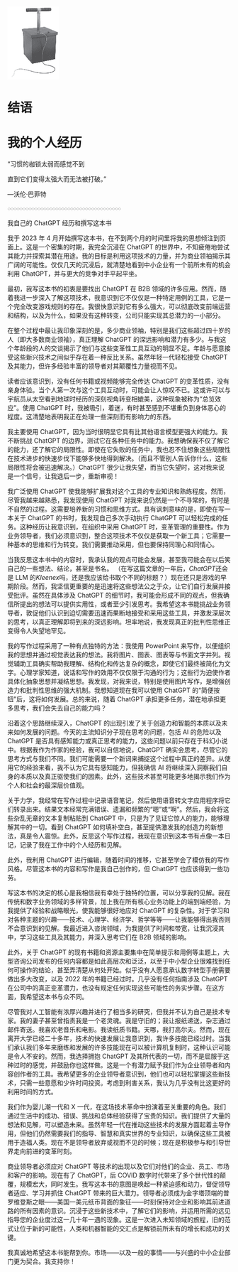 ![](img/comm.jpg)

# 结语

# 我的个人经历

“习惯的枷锁太弱而感觉不到

直到它们变得太强大而无法被打破。”

—沃伦·巴菲特

![](img/line.jpg)

我自己的 ChatGPT 经历和撰写这本书

我于 2023 年 4 月开始撰写这本书，在不到两个月的时间里将我的思想倾注到页面上。这是一个密集的时期，我完全沉浸在 ChatGPT 的世界中，不知疲倦地尝试其能力并探索其潜在用途。我的目标是利用这项技术的力量，并为商业领袖揭示其广阔的可能性。仅仅几天的沉浸后，就清楚地看到中小企业有一个前所未有的机会利用 ChatGPT，并与更大的竞争对手平起平坐。

最初，我写这本书的初衷是要找出 ChatGPT 在 B2B 领域的许多应用。然而，随着我进一步深入了解这项技术，我意识到它不仅仅是一种特定用例的工具，它是一个完全改变游戏规则的存在。我很快意识到它有多么强大，可以彻底改变前端运营和结构，以及为什么，如果没有这种转变，公司只能实现其总潜力的一小部分。

在整个过程中最让我印象深刻的是，多少商业领袖，特别是我们这些超过四十岁的人（即大多数商业领袖），真正理解 ChatGPT 的深远影响和潜力有多少。与我这个年龄段的人的交谈揭示了他们与这些变革性工具互动的明显不足。年龄与愿意接受这些新兴技术之间似乎存在着一种反比关系。虽然年轻一代轻松接受 ChatGPT 及其能力，但许多经验丰富的领导者对其颠覆性力量视而不见。

读者应该意识到，没有任何书籍或视频能够完全传达 ChatGPT 的变革性质，没有亲身体验。当个人第一次与这个工具互动时，可能会让人惊叹不已。这或许可以与宇航员从太空看到地球时经历的深刻视角转变相媲美，这种现象被称为“总览效应”。使用 ChatGPT 时，我被吸引，着迷，有时甚至感到不堪重负到身体恶心的程度。这清楚地表明我正在处理一些深刻而有影响力的东西。

我主要使用 ChatGPT，因为当时很明显它具有比其他语言模型更强大的能力。我不断挑战 ChatGPT 的边界，测试它在各种任务中的能力。我想确保我不仅了解它的能力，还了解它的局限性。即使在它失败的任务中，我也忍不住想象这些局限性在技术进步的快速步伐下能够多快地得到解决。（而且不管别人告诉你什么，这些局限性将会被迅速解决。）ChatGPT 很少让我失望，而当它失望时，这对我来说是一个信号，让我退后一步，重新审视！

我广泛使用 ChatGPT 使我能够扩展我对这个工具的专业知识和熟练程度。然而，尽管我越来越熟悉，我发现使用 ChatGPT 对我来说仍然是一个不寻常的，有时是不自然的过程。这需要培养新的习惯和思维方式。具有讽刺意味的是，即使在写一本关于 ChatGPT 的书时，我发现自己多次手动执行 ChatGPT 可以轻松完成的任务。这种经历让我意识到，在组织中采用 ChatGPT 时，变革管理的重要性。作为业务领导者，我们必须意识到，整合这项技术不仅仅是获取一个新工具；它需要一种基本的思维和行为转变。我们需要推动采用，但也要保持同理心和同情心。

当我反思这本书中的内容时，我承认我的观点可能会发展，甚至我可能会在以后笑自己的一些想法、结论，甚至是书名。 （在写这篇文章的一年后，*ChatGPT*还会是 LLM 的*Kleenex*吗，还是我应该给书取个不同的标题？）现在还只是游戏的早期阶段。然而，我坚信更重要的是迅速将这些想法公之于众，让它们自行发展并接受批评。虽然在具体涉及 ChatGPT 的细节时，我可能会形成不同的观点，但我确信所提出的想法可以提供实用性，或者至少引发思考。我希望这本书能挑战业务领导者，敦促他们认识到迫切需要迅速而果断地接受和采用这些工具，并激发深层次的思考，以真正理解即将到来的深远影响。坦率地说，我发现真正的批判性思维正变得令人失望地罕见。

我的写作过程采用了一种有点独特的方法：我使用 PowerPoint 来写作，以便组织我的思想并通过视觉表达我的想法。我将图片、图表、图表等与书面文字并列。视觉辅助工具确实帮助我理解、结构化和传达复杂的概念，即使它们最终被简化为文字。心理学家知道，说话和写作的效用不仅仅限于沟通的行为；这些行为迫使作者具体化抽象思想并凝结思想。我发现，对我来说，特别是使用图片写作，是增强创造力和批判性思维的强大机制。我想知道现在我可以使用 ChatGPT 的“简便按钮”后，这将如何发展。总的来说，随着 ChatGPT 承担更多任务，潜在地承担更多思考，我们会失去自己的能力吗？

沿着这个思路继续深入，ChatGPT 的出现引发了关于创造力和智能的本质以及未来如何发展的问题。今天的主流知识分子现在思考的问题，包括 AI 的危险以及 ChatGPT 是否具有感知能力或真正思考的能力，这些问题以前只存在于科幻小说中。根据我作为作家的经验，我可以自信地说，ChatGPT 确实会思考，尽管它的思考方式与我们不同。我们可能需要一个新词来捕捉这个过程中真正的差异。从使用它的经验来看，我不认为它具有感知能力，但我确信 AI 将继续深入洞察我们自身的本质以及真正驱使我们的因素。此外，这些技术甚至可能更多地揭示我们作为个人和社会的最深层价值观。

关于力学，我经常在写作过程中记录语音笔记，然后使用语音转文字应用程序将它们转录出来。结果文本经常充满错误、遗漏和频繁的“嗯”或“啊”。然后，我会将这些杂乱无章的文本复制粘贴到 ChatGPT 中，只是为了见证它惊人的能力，能够理解其中的一切。看到 ChatGPT 如何填补空白，甚至提供激发我的创造力的新想法，真是令人震惊。此外，反思这个写作过程，我现在意识到这本书有点像一本日记，记录了我在工作中的个人经历和见解。

此外，我利用 ChatGPT 进行编辑，随着时间的推移，它甚至学会了模仿我的写作风格。尽管这本书的内容和写作是我自己创作的，但 ChatGPT 也应该得到一些功劳。

写这本书的决定的核心是我相信我有幸处于独特的位置，可以分享我的见解。我在传统和数字业务领域的多样背景，加上我在所有核心业务功能上的端到端经验，为我提供了经验和战略眼光，使我能够很好地应对 ChatGPT 的复杂性。对于学习和对各种主题的兴趣——技术、心理学、经济学、哲学等等——让我能够得出我否则不会意识到的见解。我最近进入咨询领域，为我提供了时间和带宽，让我沉浸其中，学习这些工具及其能力，并深入思考它们在 B2B 领域的影响。

此外，关于 ChatGPT 的现有书籍和资源主要集中在简单提示和用例等主题上，大型咨询公司发布的任何内容都是如此高层次和泛泛，以至于中小型企业很难找到任何可操作的结论，甚至弄清楚从何处开始。似乎没有人愿意承认数字转型手册需要做出多大改变，以及 2022 年的书籍已经过时。几乎没有任何指南涉及 ChatGPT 在公司中的真正变革潜力，也没有规定任何实现这些可能性的务实步骤。在这方面，我希望这本书与众不同。

尽管我对人工智能有浓厚兴趣并进行了相当多的研究，但我并不认为自己是技术专家。我的妻子甚至曾指责我是一个老灵魂。我是守旧的；我让报纸递送，杂志通过邮件寄送。我喜欢老音乐和电影。我读纸质书籍。天哪，我打高尔夫。然而，现在离开大学已经二十多年，技术的快速发展让我意识到，我许多技能已经过时。当我们承认我们多年来磨练和发展的许多技能现在可以被计算机复制时，这种认识可能是令人不安的。然而，我选择拥抱 ChatGPT 及其所代表的一切，而不是屈服于这种过时的感觉，并鼓励你也这样做。这是一个有潜力赋予我们作为企业领导者和内容创作者的工具。我希望更多的企业领导者意识到，他们也可以轻松掌握这些新技术，只需一些意愿和少许时间投资。考虑到利害关系，我认为几乎没有比这更好的利用时间的方式。

我们作为婴儿潮一代和 X 一代，在这场技术革命中扮演着至关重要的角色。我们通过生活中的成功、错误、挑战和总体经验获得了宝贵的知识。我们提供了大量的想法和见解，可以塑造未来。虽然年轻一代在推动这些技术的发展方面起着主导作用，但他们仍然需要我们的指导、智慧和真实世界的专业知识，以确保这些工具被用于造福人类。现在不是领导者放弃或视而不见的时候；现在是积极参与和引导世界走向前进的变革时刻。

商业领导者必须应对 ChatGPT 等技术的出现以及它们对他们的企业、员工、市场和客户的影响。现在有了 ChatGPT，后 COVID 数字时代带来了多个世代性的颠覆，规模宏大，同时发生。我写这本书的意图是唤起一种紧迫感和动力，督促领导者适应、学习并抓住 ChatGPT 带来的巨大潜力。领导者必须成为金字塔顶端的普罗维登斯之眼——美国一美元纸币背面的象征——时刻保持对企业和影响其前进道路的所有因素的意识。沉浸于这些新技术中，了解它们的影响，并运用所需的远见指导您的企业度过这一几十年一遇的现象。这是一次进入未知领域的旅程，旧的范式让位于新的可能性，人类和机器智能的交汇点是解锁前所未有的增长和成功的关键。

我真诚地希望这本书能帮到你。市场——以及一般的事情——与兴盛的中小企业部门更为契合。我支持你！
